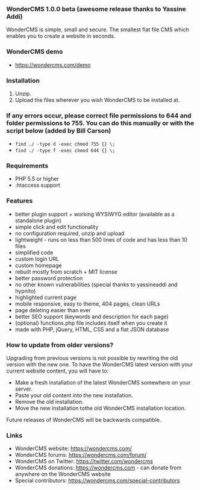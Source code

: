### WonderCMS 1.0.0 beta (awesome release thanks to Yassine Addi)
WonderCMS is simple, small and secure.
The smallest flat file CMS which enables you to create a website in seconds.

### WonderCMS demo
- https://wondercms.com/demo

### Installation
1.  Unzip.
2.  Upload the files wherever you wish WonderCMS to be installed at.

### If any errors occur, please correct file permissions to 644 and folder permissions to 755. You can do this manually or with the script below (added by Bill Carson)
  - `find ./ -type d -exec chmod 755 {} \;`
  - `find ./ -type f -exec chmod 644 {} \;`

### Requirements
 - PHP 5.5 or higher
 - .htaccess support

### Features
 - better plugin support + working WYSIWYG editor (available as a standalone plugin)
 - simple click and edit functionality
 - no configuration required, unzip and upload
 - lightweight - runs on less than 500 lines of code and has less than 10 files
 - simplified code
 - custom login URL
 - custom homepage
 - rebuilt mostly from scratch + MIT license
 - better password protection
 - no other known vulnerabilities (special thanks to yassineaddi and hypnito)
 - highlighted current page
 - mobile responsive, easy to theme, 404 pages, clean URLs
 - page deleting easier than ever
 - better SEO support (keywords and description for each page)
 - (optional) functions.php file includes itself when you create it
 - made with PHP, jQuery, HTML, CSS and a flat JSON database

### How to update from older versions?
Upgrading from previous versions is not possible by rewriting the old version with the new one. To have the WonderCMS latest version with your current website content, you will have to:
 - Make a fresh installation of the latest WonderCMS somewhere on your server.
 - Paste your old content into the new installation.
 - Remove the old installation.
 - Move the new installation tothe old WonderCMS installation location.

Future releases of WonderCMS will be backwards compatible.

### Links
- WonderCMS website: https://wondercms.com/
- WonderCMS forums: https://wondercms.com/forum/
- WonderCMS on Twitter: https://twitter.com/wondercms
- WonderCMS donations: https://wondercms.com - can donate from anywhere on the WonderCMS website
- Special contributors: https://wondercms.com/special-contributors
